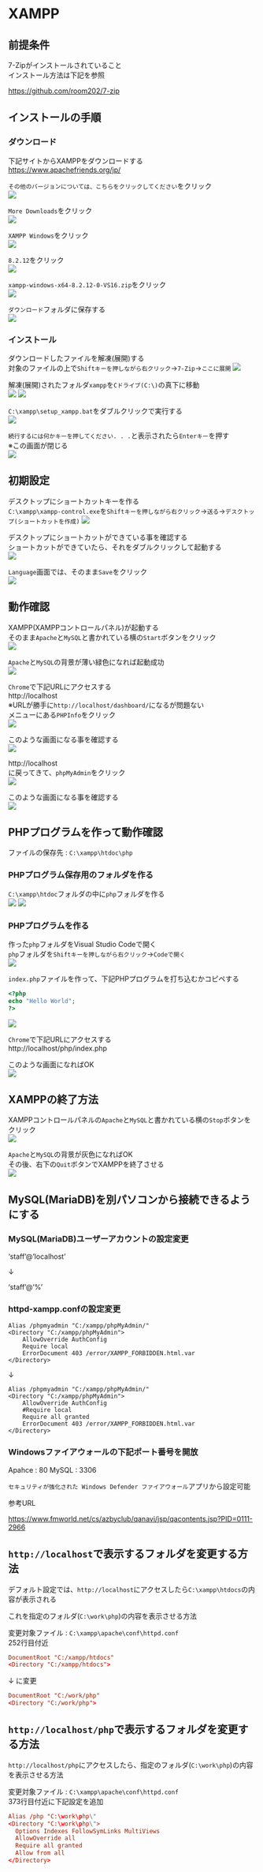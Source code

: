 # XAMPP

## 前提条件

7-Zipがインストールされていること  
インストール方法は下記を参照

https://github.com/room202/7-zip

## インストールの手順

### ダウンロード

下記サイトからXAMPPをダウンロードする  
https://www.apachefriends.org/jp/

`その他のバージョンについては、こちらをクリックしてください`をクリック  
![](images/001.png)

`More Downloads`をクリック  
![](images/002.png)

`XAMPP Windows`をクリック  
![](images/003.png)

`8.2.12`をクリック  
![](images/004.png)

`xampp-windows-x64-8.2.12-0-VS16.zip`をクリック  
![](images/005.png)

`ダウンロード`フォルダに保存する  
![](images/007.png)

### インストール  

ダウンロードしたファイルを解凍(展開)する  
対象のファイルの上で`Shiftキーを押しながら右クリック`→`7-Zip`→`ここに展開`
![](images/008.png)

解凍(展開)されたフォルダ`xampp`を`Cドライブ(C:\)`の真下に移動  
![](images/009.png)
![](images/010.png)

`C:\xampp\setup_xampp.bat`をダブルクリックで実行する  
![](images/011.png)

`続行するには何かキーを押してください. . .`と表示されたら`Enterキー`を押す  
※この画面が閉じる  
![](images/012.png)

## 初期設定

デスクトップにショートカットキーを作る  
`C:\xampp\xampp-control.exe`を`Shiftキーを押しながら右クリック`→`送る`→`デスクトップ(ショートカットを作成)`
![](images/013.png)

デスクトップにショートカットができている事を確認する  
ショートカットができていたら、それをダブルクリックして起動する  
![](images/014.png)

`Language`画面では、そのまま`Save`をクリック  
![](images/015.png)

## 動作確認

XAMPP(XAMPPコントロールパネル)が起動する  
そのまま`Apache`と`MySQL`と書かれている横の`Start`ボタンをクリック  
![](images/016.png)

`Apache`と`MySQL`の背景が薄い緑色になれば起動成功  
![](images/017.png)

`Chrome`で下記URLにアクセスする  
http://localhost  
※URLが勝手に`http://localhost/dashboard/`になるが問題ない  
メニューにある`PHPInfo`をクリック  
![](images/018.png)


このような画面になる事を確認する  
![](images/019.png)

http://localhost  
に戻ってきて、`phpMyAdmin`をクリック  
![](images/020.png)

このような画面になる事を確認する  
![](images/021.png)

## PHPプログラムを作って動作確認

ファイルの保存先 : `C:\xampp\htdoc\php`

### PHPプログラム保存用のフォルダを作る

`C:\xampp\htdoc`フォルダの中に`php`フォルダを作る  
![](images/022.png)
![](images/023.png)

### PHPプログラムを作る 

作った`php`フォルダをVisual Studio Codeで開く  
`php`フォルダを`Shiftキーを押しながら右クリック`→`Codeで開く`  
![](images/024.png)

`index.php`ファイルを作って、下記PHPプログラムを打ち込むかコピペする  

```php
<?php
echo "Hello World";
?>
```

![](images/025.png)

`Chrome`で下記URLにアクセスする  
http://localhost/php/index.php

このような画面になればOK  
![](images/026.png)

## XAMPPの終了方法

XAMPPコントロールパネルの`Apache`と`MySQL`と書かれている横の`Stop`ボタンをクリック  
![](images/027.png)

`Apache`と`MySQL`の背景が灰色になればOK  
その後、右下の`Quit`ボタンでXAMPPを終了させる  
![](images/028.png)

## MySQL(MariaDB)を別パソコンから接続できるようにする

### MySQL(MariaDB)ユーザーアカウントの設定変更
‘staff’@’localhost’

↓

‘staff’@’%’

### httpd-xampp.confの設定変更

```
Alias /phpmyadmin "C:/xampp/phpMyAdmin/"
<Directory "C:/xampp/phpMyAdmin">
    AllowOverride AuthConfig
    Require local
    ErrorDocument 403 /error/XAMPP_FORBIDDEN.html.var
</Directory>
```

↓

```
Alias /phpmyadmin "C:/xampp/phpMyAdmin/"
<Directory "C:/xampp/phpMyAdmin">
    AllowOverride AuthConfig
    #Require local
    Require all granted
    ErrorDocument 403 /error/XAMPP_FORBIDDEN.html.var
</Directory>
```

### Windowsファイアウォールの下記ポート番号を開放
Apahce : 80
MySQL : 3306

`セキュリティが強化された Windows Defender ファイアウォール`アプリから設定可能

参考URL

https://www.fmworld.net/cs/azbyclub/qanavi/jsp/qacontents.jsp?PID=0111-2966

## `http://localhost`で表示するフォルダを変更する方法

デフォルト設定では、`http://localhost`にアクセスしたら`C:\xampp\htdocs`の内容が表示される

これを指定のフォルダ(`C:\work\php`)の内容を表示させる方法

変更対象ファイル : `C:\xampp\apache\conf\httpd.conf`  
252行目付近

```httpd.conf
DocumentRoot "C:/xampp/htdocs"
<Directory "C:/xampp/htdocs">
```

↓ に変更

```httpd.conf
DocumentRoot "C:/work/php"
<Directory "C:/work/php">
```

## `http://localhost/php`で表示するフォルダを変更する方法

`http://localhost/php`にアクセスしたら、指定のフォルダ(`C:\work\php`)の内容を表示させる方法

変更対象ファイル : `C:\xampp\apache\conf\httpd.conf`  
373行目付近に下記設定を追加

```httpd.conf
Alias /php "C:\work\php\"
<Directory "C:\work\php\">
  Options Indexes FollowSymLinks MultiViews
  AllowOverride all
  Require all granted
  Allow from all
</Directory>
```

